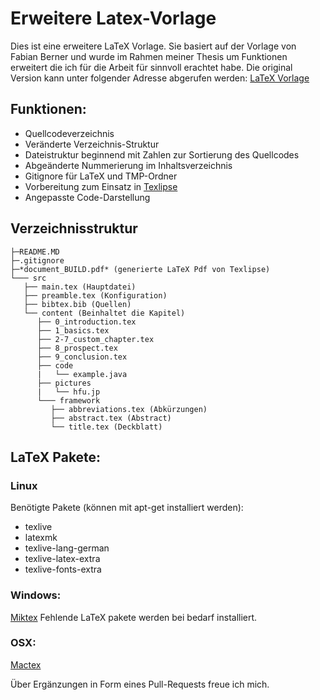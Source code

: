 # Erweitere Latex-Vorlage

Dies ist eine erweitere LaTeX Vorlage.
Sie basiert auf der Vorlage von Fabian Berner
und wurde im Rahmen meiner Thesis um Funktionen 
erweitert die ich für die Arbeit für sinnvoll erachtet habe.
Die original Version kann unter folgender Adresse abgerufen werden:
[LaTeX Vorlage](http://webuser.hs-furtwangen.de/~berner/wa.html)


## Funktionen:

+ Quellcodeverzeichnis
+ Veränderte Verzeichnis-Struktur
+ Dateistruktur beginnend mit Zahlen zur Sortierung des Quellcodes
+ Abgeänderte Nummerierung im Inhaltsverzeichnis
+ Gitignore für LaTeX und TMP-Ordner
+ Vorbereitung zum Einsatz in [Texlipse](http://texlipse.sourceforge.net/)
+ Angepasste Code-Darstellung

## Verzeichnisstruktur 

```
├─README.MD  
├─.gitignore  
├─*document_BUILD.pdf* (generierte LaTeX Pdf von Texlipse)  
└─── src  
   ├── main.tex (Hauptdatei)  
   ├── preamble.tex (Konfiguration)  
   ├── bibtex.bib (Quellen)  
   └── content (Beinhaltet die Kapitel)  
      ├── 0_introduction.tex  
      ├── 1_basics.tex  
      ├── 2-7_custom_chapter.tex  
      ├── 8_prospect.tex  
      ├── 9_conclusion.tex  
      ├── code  
      |   └── example.java  
      ├── pictures  
      |   └── hfu.jp  
      └─── framework  
         ├── abbreviations.tex (Abkürzungen)  
         ├── abstract.tex (Abstract)  
         └── title.tex (Deckblatt)  
```

## LaTeX Pakete:

### Linux 

Benötigte Pakete (können mit apt-get installiert werden):

+ texlive
+ latexmk
+ texlive-lang-german
+ texlive-latex-extra
+ texlive-fonts-extra

### Windows:

[Miktex](http://miktex.org/download)
Fehlende LaTeX pakete werden bei bedarf installiert.

### OSX: 
[Mactex](http://tug.org/mactex/)


Über Ergänzungen in Form eines Pull-Requests freue ich mich.

